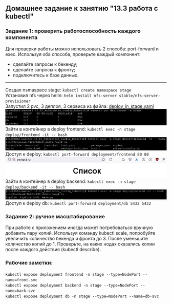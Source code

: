 ## Домашнее задание к занятию "13.3 работа с kubectl" </br>
### Задание 1: проверить работоспособность каждого компонента </br>
Для проверки работы можно использовать 2 способа: port-forward и exec. Используя оба способа, проверьте каждый компонент: </br>
* сделайте запросы к бекенду; </br>
* сделайте запросы к фронту; </br>
* подключитесь к базе данных. </br>
--------------------------------------------------------------
Создал nsmaspace stage: `kubectl create namespace stage` </br>
Установил nfs через helm: `helm install nfs-server stable/nfs-server-provisioner` </br>
Запустил 2 pvc, 3 деплоя, 3 сервиса из файла: [deploy_in_stage.yaml](https://github.com/murzinvit/13.03_kubernetes_config_kubectl/blob/e9e1be417bea3dc9e804d7fd0c585f89c63bcf13/deploy_in_stage.yaml) </br>
![kubectl_get_depl](https://github.com/murzinvit/screen/blob/b786bfa6b4fd7e26abfeff0f5d3e99bcfedc9586/Kuber_kubectl_get%20deployment_3.jpg) </br>
Зайти в контейнер в deploy frontend: `kubectl exec -n stage deploy/frontend -it -- bash` </br>
![exec_frontend](https://github.com/murzinvit/screen/blob/17fe33b395b9936f88da1315b64e91faad37992e/Kuber_exec_frontend.jpg) </br>
Доступ к deploy: `kubectl port-forward deployment/frontend 80 80`</br>
![forward_in_brow](https://github.com/murzinvit/screen/blob/a1b2d6e88b1f90b8ecb5616bfa76c8b56b784091/Kuber_port_forward_in_brow.jpg) </br>
Зайти в контейнер в deploy backend: `kubectl exec -n stage deploy/backend -it -- bash` </br>
![exec_backend](https://github.com/murzinvit/screen/blob/5744dbea9d8ee0f27f9d568b31eb587153d3c861/Kuber_exec_backend.jpg) </br>
Доступ к deploy db: `kubectl port-forward deployment/db 5432 5432`</br>


### Задание 2: ручное масштабирование </br>
При работе с приложением иногда может потребоваться вручную добавить пару копий. Используя команду kubectl scale, попробуйте увеличить количество бекенда и фронта до 3. После уменьшите количество копий до 1. Проверьте, на каких нодах оказались копии после каждого действия (kubectl describe).

### Рабочие заметки: </br>
`kubectl expose deployment frontend -n stage --type=NodePort --name=front-svc` </br>
`kubectl expose deployment backend -n stage --type=NodePort --name=back-svc` </br>
`kubectl expose deployment db -n stage --type=NodePort --name=db-svc` </br>
